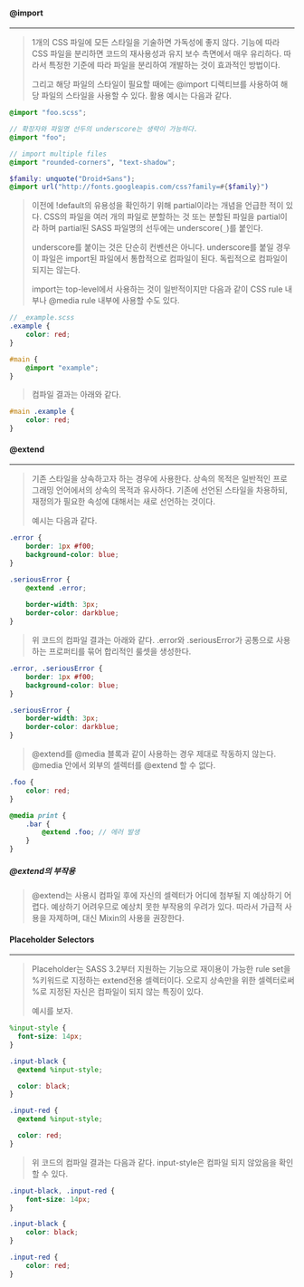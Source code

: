 #### @import

------

> 1개의 CSS 파일에 모든 스타일을 기술하면 가독성에 좋지 않다. 기능에 따라 CSS 파일을 분리하면 코드의 재사용성과 유지 보수 측면에서 매우 유리하다. 따라서 특정한 기준에 따라 파일을 분리하여 개발하는 것이 효과적인 방법이다.
>
> 그리고 해당 파일의 스타일이 필요할 때에는 @import 디렉티브를 사용하여 해당 파일의 스타일을 사용할 수 있다. 활용 예시는 다음과 같다.

```scss
@import "foo.scss";

// 확장자와 파일명 선두의 underscore는 생략이 가능하다.
@import "foo";

// import multiple files
@import "rounded-corners", "text-shadow";

$family: unquote("Droid+Sans");
@import url("http://fonts.googleapis.com/css?family=#{$family}")
```



> 이전에 !default의 유용성을 확인하기 위해 partial이라는 개념을 언급한 적이 있다. CSS의 파일을 여러 개의 파일로 분할하는 것 또는 분할된 파일을 partial이라 하며 partial된 SASS 파일명의 선두에는 underscore(`_`)를 붙인다.
>
> underscore를 붙이는 것은 단순히 컨벤션은 아니다. underscore를 붙일 경우 이 파일은 import된 파일에서 통합적으로 컴파일이 된다. 독립적으로 컴파일이 되지는 않는다.
>
> import는 top-level에서 사용하는 것이 일반적이지만 다음과 같이 CSS rule 내부나 @media rule 내부에 사용할 수도 있다.

```scss
// _example.scss
.example {
    color: red;
}
```

```scss
#main {
    @import "example";
}
```

> 컴파일 결과는 아래와 같다.

```css
#main .example {
    color: red;
}
```





#### @extend

------

> 기존 스타일을 상속하고자 하는 경우에 사용한다. 상속의 목적은 일반적인 프로그래밍 언어에서의 상속의 목적과 유사하다. 기존에 선언된 스타일을 차용하되, 재정의가 필요한 속성에 대해서는 새로 선언하는 것이다.
>
> 예시는 다음과 같다.

```scss
.error {
    border: 1px #f00;
    background-color: blue;
}

.seriousError {
    @extend .error;
    
    border-width: 3px;
    border-color: darkblue;
}
```



> 위 코드의  컴파일 결과는 아래와 같다. .error와 .seriousError가 공통으로 사용하는 프로퍼티를 묶어 합리적인 룰셋을 생성한다.

```css
.error, .seriousError {
    border: 1px #f00;
   	background-color: blue;
}

.seriousError {
    border-width: 3px;
    border-color: darkblue;
}
```



> @extend를 @media 블록과 같이 사용하는 경우 제대로 작동하지 않는다. @media 안에서 외부의 셀렉터를 @extend 할 수 없다.

```scss
.foo {
    color: red;
}

@media print {
    .bar {
        @extend .foo; // 에러 발생
    }
}
```



##### @extend의 부작용

> @extend는 사용시 컴파일 후에 자신의 셀렉터가 어디에 첨부될 지 예상하기 어렵다. 예상하기 어려우므로 예상치 못한 부작용의 우려가 있다. 따라서 가급적 사용을 자제하며, 대신 Mixin의 사용을 권장한다.





#### Placeholder Selectors

------

> Placeholder는 SASS 3.2부터 지원하는 기능으로 재이용이 가능한 rule set을 %키워드로 지정하는 extend전용 셀렉터이다. 오로지 상속만을 위한 셀렉터로써 %로 지정된 자신은 컴파일이 되지 않는 특징이 있다.
>
> 예시를 보자.

```scss
%input-style {
  font-size: 14px;
}

.input-black {
  @extend %input-style;

  color: black;
}

.input-red {
  @extend %input-style;

  color: red;
}
```



> 위 코드의 컴파일 결과는 다음과 같다. input-style은 컴파일 되지 않았음을 확인할 수 있다.

```CSS
.input-black, .input-red {
    font-size: 14px;
}

.input-black {
    color: black;
}

.input-red {
    color: red;
}
```

